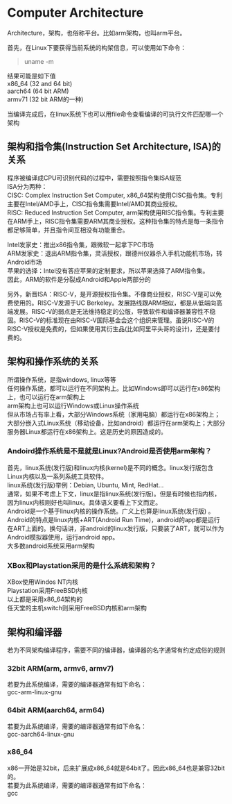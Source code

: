 # Computer Architecture

Architecture，架构，也俗称平台。比如arm架构，也叫arm平台。  

首先，在Linux下要获得当前系统的构架信息，可以使用如下命令：  
> uname -m

结果可能是如下值  
x86_64  (32 and 64 bit)  
aarch64 (64 bit ARM)    
armv71 (32 bit ARM的一种)   

当编译完成后，在linux系统下也可以用file命令查看编译的可执行文件匹配哪一个架构  


## 架构和指令集(Instruction Set Architecture, ISA)的关系
程序被编译成CPU可识别代码的过程中，需要按照指令集ISA规范  
ISA分为两种：  
CISC: Complex Instruction Set Computer, x86_64架构使用CISC指令集。专利主要在Intel/AMD手上，CISC指令集需要Intel/AMD其商业授权。  
RISC: Reduced Instruction Set Computer, arm架构使用RISC指令集。专利主要在ARM手上，RISC指令集需要ARM其商业授权。这种指令集的特点是每一条指令都足够简单，并且指令间互相没有功能重合。  

Intel发家史：推出x86指令集，跟微软一起拿下PC市场  
ARM发家史：退出ARM指令集，灵活授权，跟德州仪器杀入手机功能机市场，转Android市场  
苹果的选择：Intel没有答应苹果的定制要求，所以苹果选择了ARM指令集。  
因此，ARM的软件是分裂成Android和Apple两部分的  

另外，新晋ISA：RISC-V，是开源授权指令集。不像商业授权，RISC-V是可以免费使用的。RISC-V发源于UC Berkeley。发展路线跟ARM相似，都是从低端向高端发展。RISC-V的弱点是无法维持稳定的公版，导致软件和编译器兼容性不稳固。RISC-V的标准现在由RISC-V国际基金会这个组织来管理。虽说RISC-V的RISC-V授权是免费的，但如果使用其衍生品(比如阿里平头哥的设计)，还是要付费的。  




## 架构和操作系统的关系
所谓操作系统，是指windows, linux等等   
任何操作系统，都可以运行在不同架构上。比如Windows即可以运行在x86架构上，也可以运行在arm架构上  
arm架构上也可以运行Windows或Linux操作系统  
但从市场占有率上看，大部分Windows系统（家用电脑）都运行在x86架构上；大部分嵌入式Linux系统（移动设备，比如android）都运行在arm架构上；大部分服务器Linux都运行在x86架构上。这是历史的原因造成的。  

### Andoird操作系统是不是就是Linux?Android是否使用arm架构？
首先，linux系统(发行版)和linux内核(kernel)是不同的概念。linux发行版包含Linux内核以及一系列系统工具软件。  
linux系统(发行版)举例：Debian, Ubuntu, Mint, RedHat...  
通常，如果不考虑上下文，linux是指linux系统(发行版)。但是有时候也指内核，因为linux内核刚好也叫linux。具体语义要看上下文而定。  
Android是一个基于linux内核的操作系统。广义上也算是linux系统(发行版) 。Android的特点是linux内核+ART(Android Run Time)，android的app都是运行在ART上面的。换句话讲，非android的linux发行版，只要装了ART，就可以作为Android模拟器使用，运行android app。  
大多数android系统采用arm架构

### XBox和Playstation采用的是什么系统和架构？
XBox使用Windos NT内核   
Playstation采用FreeBSD内核  
以上都是采用x86_64架构的  
任天堂的主机switch则采用FreeBSD内核和arm架构  



## 架构和编译器
若为不同架构编译程序，需要不同的编译器，编译器的名字通常有约定成俗的规则


### 32bit ARM(arm, armv6, armv7)
若要为此系统编译，需要的编译器通常有如下命名：  
gcc-arm-linux-gnu   

### 64bit ARM(aarch64, arm64)
若要为此系统编译，需要的编译器通常有如下命名：  
gcc-aarch64-linux-gnu  

### x86_64
x86一开始是32bit，后来扩展成x86_64就是64bit了。因此x86_64也是兼容32bit的。  
若要为此系统编译，需要的编译器通常有如下命名：  
gcc  






